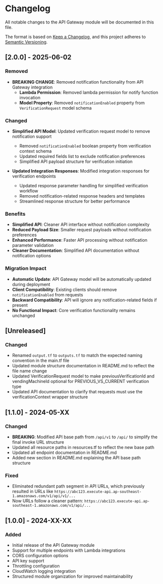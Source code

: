 # Changelog

All notable changes to the API Gateway module will be documented in this file.

The format is based on [Keep a Changelog](https://keepachangelog.com/en/1.0.0/),
and this project adheres to [Semantic Versioning](https://semver.org/spec/v2.0.0.html).

## [2.0.0] - 2025-06-02

### Removed
- **BREAKING CHANGE**: Removed notification functionality from API Gateway integration
  - **Lambda Permission**: Removed lambda permission for notify function invocation
  - **Model Property**: Removed `notificationEnabled` property from `VerificationRequest` model schema

### Changed
- **Simplified API Model**: Updated verification request model to remove notification support
  - Removed `notificationEnabled` boolean property from verification context schema
  - Updated required fields list to exclude notification preferences
  - Simplified API payload structure for verification initiation

- **Updated Integration Responses**: Modified integration responses for verification endpoints
  - Updated response parameter handling for simplified verification workflow
  - Removed notification-related response headers and templates
  - Streamlined response structure for better performance

### Benefits
- **Simplified API**: Cleaner API interface without notification complexity
- **Reduced Payload Size**: Smaller request payloads without notification preferences
- **Enhanced Performance**: Faster API processing without notification parameter validation
- **Cleaner Documentation**: Simplified API documentation without notification options

### Migration Impact
- **Automatic Update**: API Gateway model will be automatically updated during deployment
- **Client Compatibility**: Existing clients should remove `notificationEnabled` from requests
- **Backward Compatibility**: API will ignore any notification-related fields if present
- **No Functional Impact**: Core verification functionality remains unchanged

## [Unreleased]

### Changed
- Renamed `output.tf` to `outputs.tf` to match the expected naming convention in the main.tf file
- Updated module structure documentation in README.md to reflect the file name change
- Updated VerificationRequest model to make previousVerificationId and vendingMachineId optional for PREVIOUS_VS_CURRENT verification type
- Updated API documentation to clarify that requests must use the verificationContext wrapper structure

## [1.1.0] - 2024-05-XX

### Changed
- **BREAKING**: Modified API base path from `/api/v1` to `/api/` to simplify the final invoke URL structure
- Updated all resource paths in resources.tf to reflect the new base path
- Updated all endpoint documentation in README.md
- Added new section in README.md explaining the API base path structure

### Fixed
- Eliminated redundant path segment in API URLs, which previously resulted in URLs like `https://abc123.execute-api.ap-southeast-1.amazonaws.com/v1/api/v1/...`
- Now URLs follow a cleaner pattern: `https://abc123.execute-api.ap-southeast-1.amazonaws.com/v1/api/...`

## [1.0.0] - 2024-XX-XX

### Added
- Initial release of the API Gateway module
- Support for multiple endpoints with Lambda integrations
- CORS configuration options
- API key support
- Throttling configuration
- CloudWatch logging integration
- Structured module organization for improved maintainability
